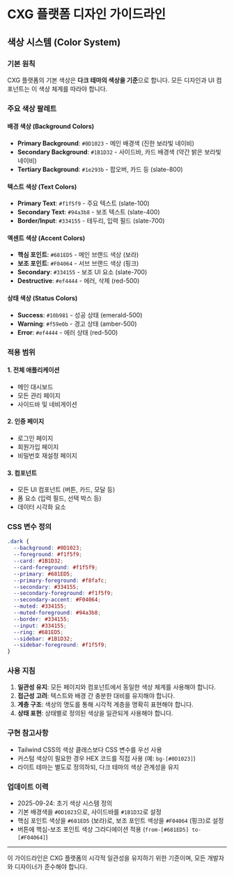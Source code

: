 # CXG 플랫폼 디자인 가이드라인

## 색상 시스템 (Color System)

### 기본 원칙
CXG 플랫폼의 기본 색상은 **다크 테마의 색상을 기준**으로 합니다. 모든 디자인과 UI 컴포넌트는 이 색상 체계를 따라야 합니다.

### 주요 색상 팔레트

#### 배경 색상 (Background Colors)
- **Primary Background**: `#0D1023` - 메인 배경색 (진한 보라빛 네이비)
- **Secondary Background**: `#1B1D32` - 사이드바, 카드 배경색 (약간 밝은 보라빛 네이비)
- **Tertiary Background**: `#1e293b` - 팝오버, 카드 등 (slate-800)

#### 텍스트 색상 (Text Colors)
- **Primary Text**: `#f1f5f9` - 주요 텍스트 (slate-100)
- **Secondary Text**: `#94a3b8` - 보조 텍스트 (slate-400)
- **Border/Input**: `#334155` - 테두리, 입력 필드 (slate-700)

#### 액센트 색상 (Accent Colors)
- **핵심 포인트**: `#681ED5` - 메인 브랜드 색상 (보라)
- **보조 포인트**: `#F04064` - 서브 브랜드 색상 (핑크)
- **Secondary**: `#334155` - 보조 UI 요소 (slate-700)
- **Destructive**: `#ef4444` - 에러, 삭제 (red-500)

#### 상태 색상 (Status Colors)
- **Success**: `#10b981` - 성공 상태 (emerald-500)
- **Warning**: `#f59e0b` - 경고 상태 (amber-500)
- **Error**: `#ef4444` - 에러 상태 (red-500)

### 적용 범위

#### 1. 전체 애플리케이션
- 메인 대시보드
- 모든 관리 페이지
- 사이드바 및 네비게이션

#### 2. 인증 페이지
- 로그인 페이지
- 회원가입 페이지
- 비밀번호 재설정 페이지

#### 3. 컴포넌트
- 모든 UI 컴포넌트 (버튼, 카드, 모달 등)
- 폼 요소 (입력 필드, 선택 박스 등)
- 데이터 시각화 요소

### CSS 변수 정의

```css
.dark {
  --background: #0D1023;
  --foreground: #f1f5f9;
  --card: #1B1D32;
  --card-foreground: #f1f5f9;
  --primary: #681ED5;
  --primary-foreground: #f8fafc;
  --secondary: #334155;
  --secondary-foreground: #f1f5f9;
  --secondary-accent: #F04064;
  --muted: #334155;
  --muted-foreground: #94a3b8;
  --border: #334155;
  --input: #334155;
  --ring: #681ED5;
  --sidebar: #1B1D32;
  --sidebar-foreground: #f1f5f9;
}
```

### 사용 지침

1. **일관성 유지**: 모든 페이지와 컴포넌트에서 동일한 색상 체계를 사용해야 합니다.
2. **접근성 고려**: 텍스트와 배경 간 충분한 대비를 유지해야 합니다.
3. **계층 구조**: 색상의 명도를 통해 시각적 계층을 명확히 표현해야 합니다.
4. **상태 표현**: 상태별로 정의된 색상을 일관되게 사용해야 합니다.

### 구현 참고사항

- Tailwind CSS의 색상 클래스보다 CSS 변수를 우선 사용
- 커스텀 색상이 필요한 경우 HEX 코드를 직접 사용 (예: `bg-[#0D1023]`)
- 라이트 테마는 별도로 정의하되, 다크 테마의 색상 관계성을 유지

### 업데이트 이력

- 2025-09-24: 초기 색상 시스템 정의
- 기본 배경색을 `#0D1023`으로, 사이드바를 `#1B1D32`로 설정
- 핵심 포인트 색상을 `#681ED5` (보라)로, 보조 포인트 색상을 `#F04064` (핑크)로 설정
- 버튼에 핵심-보조 포인트 색상 그라디에이션 적용 (`from-[#681ED5] to-[#F04064]`)

---

이 가이드라인은 CXG 플랫폼의 시각적 일관성을 유지하기 위한 기준이며, 모든 개발자와 디자이너가 준수해야 합니다.

